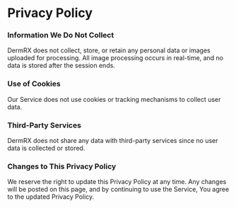 # Privacy Policy

### Information We Do Not Collect
DermRX does not collect, store, or retain any personal data or images uploaded for processing. All image processing occurs in real-time, and no data is stored after the session ends.

### Use of Cookies
Our Service does not use cookies or tracking mechanisms to collect user data.

### Third-Party Services
DermRX does not share any data with third-party services since no user data is collected or stored.

### Changes to This Privacy Policy
We reserve the right to update this Privacy Policy at any time. Any changes will be posted on this page, and by continuing to use the Service, You agree to the updated Privacy Policy.

